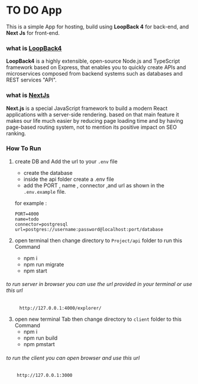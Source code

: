 # TO DO App

This is a simple App for hosting, build using **LoopBack 4** for back-end, and **Next Js** for front-end.

### what is [LoopBack4](https://loopback.io/)
**LoopBack4** is a highly extensible, open-source Node.js and TypeScript framework based on Express, that enables you to quickly create APIs and microservices composed from backend systems such as databases and REST services "API".


### what is [NextJs](https://nextjs.org/)
**Next.js** is a special JavaScript framework to build a modern React applications with a server-side rendering. based on that main feature it makes our life much easier by reducing page loading time and by having page-based routing system, not to mention its positive impact on SEO ranking.

### How To Run
1. create DB and Add the url to your `.env` file
     - create the database 
     - inside the api folder create a .env file 
     - add the PORT , name , connector ,and url as shown in the `.env.example` file.
     
     for example :
   ``` 
   PORT=4000
   name=todo
   connector=postgresql
   url=postgres://username:password@localhost:port/database
   ```
2. open terminal then change directory to `Project/api` folder to run this Command
    - npm i
    - npm run migrate
    - npm start
######    to run server in browser you can use the url provided in your terminal or  use this url

```
     http://127.0.0.1:4000/explorer/
```
3. open new terminal Tab then change directory to `client` folder to this Command
    - npm i
    - npm run build
    - npm pmstart
    
######    to run the client you can  open browser and use this url

```
    http://127.0.0.1:3000    
```
